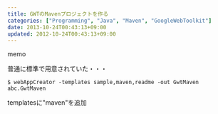 ```yaml
---
title: GWTのMavenプロジェクトを作る
categories: ["Programming", "Java", "Maven", "GoogleWebToolkit"]
date: 2013-10-24T00:43:13+09:00
updated: 2012-10-24T00:43:13+09:00
---
```


memo

普通に標準で用意されていた・・・

    $ webAppCreator -templates sample,maven,readme -out GwtMaven abc.GwtMaven

templatesに"maven"を追加
